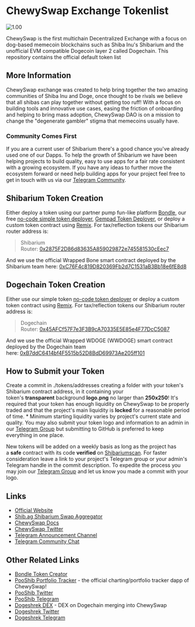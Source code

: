 # ChewySwap Exchange Tokenlist

![1.00](blob:https://milkdown.dev/7a00d88e-8877-4e2c-81cd-e1887cd541ae)

ChewySwap is the first multichain Decentralized Exchange with a focus on dog-based memecoin blockchains such as Shiba Inu's Shibarium and the unofficial EVM compatible Dogecoin layer 2 called Dogechain. This repository contains the official default token list

## More Information

ChewySwap exchange was created to help bring together the two amazing communities of Shiba Inu and Doge, once thought to be rivals we believe that all shibas can play together without getting too ruff! With a focus on building tools and innovative use cases, easing the friction of onboarding and helping to bring mass adoption, ChewySwap DAO is on a mission to change the "degenerate gambler" stigma that memecoins usually have.

### Community Comes First

If you are a current user of Shibarium there's a good chance you've already used one of our Dapps. To help the growth of Shibarium we have been helping projects to build quality, easy to use apps for a fair rate consistent with a growing ecosystem. If you have any ideas to further move the ecosystem forward or need help building apps for your project feel free to get in touch with us via our [Telegram Community](https://t.me/chewyswapcommunity).

## Shibarium Token Creation

Either deploy a token using our partner pump fun-like platform [Bondle](https://bondle.xyz/), our free [no-code simple token deployer](https://token.chewy.build/), [Gempad Token Deployer](https://legacy.gempad.app/create-token), or deploy a custom token contract using [Remix](https://remix.ethereum.org/). For tax/reflection tokens our Shibarium router address is:

> Shibarium Router: [0x2875F2D86d83635A859029872e745581530cEec7](https://www.shibariumscan.io/address/0x2875F2D86d83635A859029872e745581530cEec7)

And we use the official Wrapped Bone smart contract deployed by the Shibarium team here: [0xC76F4c819D820369Fb2d7C1531aB3Bb18e6fE8d8](https://www.shibariumscan.io/address/0xC76F4c819D820369Fb2d7C1531aB3Bb18e6fE8d8?ref=blog.shib.io)

## Dogechain Token Creation

Either use our simple token [no-code token deployer](https://token.chewy.build/) or deploy a custom token contract using [Remix](https://remix.ethereum.org/). For tax/reflection tokens our Shibarium router address is:

> Dogechain Router: [0x45AFCf57F7e3F3B9cA70335E5E85e4F77DcC5087](https://www.shibariumscan.io/address/0x2875F2D86d83635A859029872e745581530cEec7)

And we use the official Wrapped WDOGE (WWDOGE) smart contract deployed by the Dogechain team here: [0xB7ddC6414bf4F5515b52D8BdD69973Ae205ff101](https://explorer.dogechain.dog/address/0xB7ddC6414bf4F5515b52D8BdD69973Ae205ff101)

## How to Submit your Token

Create a commit in ./tokens/addresses creating a folder with your token's Shibarium contract address, in it containing your token's **transparent** background **logo.png** no larger than **250x250**! It's required that your token has enough liquidity on ChewySwap to be properly traded and that the project's main liquidity is **locked** for a reasonable period of time. \* Minimum starting liquidity varies by project's current state and quality. You may also submit your token logo and information to an admin in our [Telegram Group](https://t.me/chewyswapcommunity) but submitting to GitHub is preferred to keep everything in one place.

New tokens will be added on a weekly basis as long as the project has a **safe** contract with its code **verified** on [Shibariumscan](https://www.shibariumscan.io/). For faster consideration leave a link to your project's Telegram group or your admin's Telegram handle in the commit description. To expedite the process you may join our [Telegram Group](https://t.me/ChewySwapCommunity) and let us know you made a commit with your logo.



## Links

* [Official Website](https://chewyswap.dog/)
* [Shib.ag Shibarium Swap Aggregator](https://shib.ag)
* [ChewySwap Docs](https://docs.chewyswap.dog/)
* [ChewySwap Twitter](https://twitter.com/chewyswap)
* [Telegram Announcement Channel](https://t.me/chewyswap)
* [Telegram Community Chat](https://t.me/chewyswapcommunity)

## Other Related Links

* [Bondle Token Creator](https://bondle.xyz)
* [PooShib Portfolio Tracker](https://pooshib.app/) - the official charting/portfolio tracker dapp of ChewySwap!
* [PooShib Twitter](https://twitter.com/Pooshibofficial)
* [PooShib Telegram](https://t.me/pooshib)
* [Dogeshrek DEX](https://dogeshrek.com/) - DEX on Dogechain merging into ChewySwap
* [Dogeshrek Twitter](https://twitter.com/dogeshrek)
* [Dogeshrek Telegram](https://t.me/dogeshrekchat)

